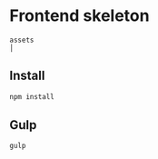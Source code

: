 Frontend skeleton
=================

```
assets
│   
```

Install
-------

```sh
npm install
```

Gulp
----

```sh
gulp
```
